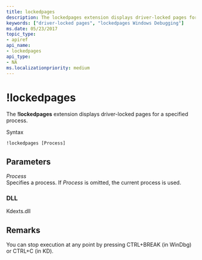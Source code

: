 ```yaml
---
title: lockedpages
description: The lockedpages extension displays driver-locked pages for a specified process.
keywords: ["driver-locked pages", "lockedpages Windows Debugging"]
ms.date: 05/23/2017
topic_type:
- apiref
api_name:
- lockedpages
api_type:
- NA
ms.localizationpriority: medium
---
```


# !lockedpages


The **!lockedpages** extension displays driver-locked pages for a specified process.

Syntax

```dbgcmd
!lockedpages [Process]
```

## <span id="Parameters"></span><span id="parameters"></span><span id="PARAMETERS"></span>Parameters


<span id="_______Process______"></span><span id="_______process______"></span><span id="_______PROCESS______"></span> *Process*   
Specifies a process. If *Process* is omitted, the current process is used.

### <span id="DLL"></span><span id="dll"></span>DLL

Kdexts.dll

## Remarks

You can stop execution at any point by pressing CTRL+BREAK (in WinDbg) or CTRL+C (in KD).

 

 





